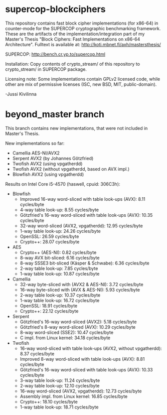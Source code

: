 supercop-blockciphers
=====================

This repository contains fast block cipher implementations (for x86-64) in counter-mode for the SUPERCOP cryptographic benchmarking framework. These are the artifacts of the implementation/integration part of my Master's Thesis "Block Ciphers: Fast Implementations on x86-64 Architecture". Fulltext is available at: http://koti.mbnet.fi/axh/mastersthesis/

SUPERCOP: http://bench.cr.yp.to/supercop.html

Installation: Copy contents of crypto_stream/ of this repository to crypto_stream/ in SUPERCOP package.

Licensing note: Some implementations contain GPLv2 licensed code, while other are mix of permissive licenses (ISC, new BSD, MIT, public-domain).

-Jussi Kivilinna

beyond_master branch
====================

This branch contains new implementations, that were not included in Master's Thesis.

New implementations so far:
 - Camellia AES-NI/AVX2
 - Serpent AVX2 (by Johannes Götzfried)
 - Twofish AVX2 (using vpgatherdd)
 - Twofish AVX2 (without vpgatherdd, based on AVX impl.)
 - Blowfish AVX2 (using vpgatherdd)

Results on Intel Core i5-4570 (haswell, cpuid: 306C3h):

 - Blowfish
   + Improved 16-way word-sliced with table look-ups (AVX): 8.11 cycles/byte
   + 4-way table look-up: 8.55 cycles/byte
   + Götzfried's 16-way word-sliced with table look-ups (AVX): 10.35 cycles/byte
   + 32-way word-sliced (AVX2, vpgatherdd): 12.95 cycles/byte
   + 1-way table look-up: 24.26 cycles/byte
   + OpenSSL: 26.59 cycles/byte
   + Crypto++: 28.07 cycles/byte
 - AES
   + Crypto++ (AES-NI): 0.82 cycles/byte
   + 8-way AVX bit-sliced:  6.16 cycles/byte
   + 8-way SSSE3 bit-sliced (Käsper & Schwabe): 6.36 cycles/byte
   + 2-way table look-up: 7.85 cycles/byte
   + 1-way table look-up: 10.87 cycles/byte
 - Camellia
   + 32-way byte-sliced with (AVX2 & AES-NI): 3.72 cycles/byte
   + 16-way byte-sliced with (AVX & AES-NI): 5.93 cycles/byte
   + 2-way table look-up: 10.37 cycles/byte
   + 1-way table look-up: 16.72 cycles/byte
   + OpenSSL: 18.91 cycles/byte
   + Crypto++: 22.12 cycles/byte
 - Serpent
   + Götzfried's 16-way word-sliced (AVX2): 5.18 cycles/byte
   + Götzfried's 8-way word-sliced (AVX): 10.29 cycles/byte
   + 8-way word-sliced (SSE2): 10.47 cycles/byte
   + C impl. from Linux kernel: 34.18 cycles/byte
 - Twofish
   + 16-way word-sliced with table look-ups (AVX2, without vpgatherdd): 8.37 cycles/byte
   + Improved 8-way word-sliced with table look-ups (AVX): 8.81 cycles/byte
   + Götzfried's 16-way word-sliced with table look-ups (AVX): 10.33 cycles/byte
   + 3-way table look-up: 11.24 cycles/byte
   + 2-way table look-up: 12.10 cycles/byte
   + 16-way word-sliced (AVX2, vpgatherdd): 12.73 cycles/byte
   + Assembly impl. from Linux kernel: 16.85 cycles/byte
   + Crypto++: 18.10 cycles/byte
   + 1-way table look-up: 18.71 cycles/byte
